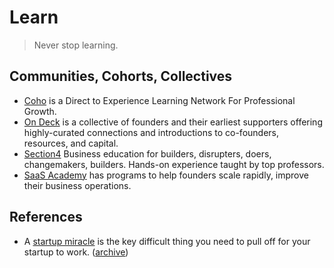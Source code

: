 # Learn

> Never stop learning.

## Communities, Cohorts, Collectives

- [Coho](https://www.joincoho.com) is a Direct to Experience Learning Network For Professional Growth.
- [On Deck](https://www.beondeck.com) is a collective of founders and their earliest supporters offering highly-curated connections and introductions to co-founders, resources, and capital.
- [Section4](https://www.section4.com) Business education for builders, disrupters, doers, changemakers, builders. Hands-on experience taught by top professors.
- [SaaS Academy](https://www.saasacademy.com) has programs to help founders scale rapidly, improve their business operations.

## References

- A [startup miracle](https://blog.eladgil.com/p/startups-miracles) is the key difficult thing you need to pull off for your startup to work. ([archive](https://archive.ph/qqzBG))